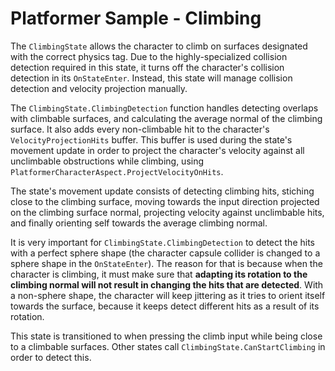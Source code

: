 
# Platformer Sample - Climbing

The `ClimbingState` allows the character to climb on surfaces designated with the correct physics tag. Due to the highly-specialized collision detection required in this state, it turns off the character's collision detection in its `OnStateEnter`. Instead, this state will manage collision detection and velocity projection manually.

The `ClimbingState.ClimbingDetection` function handles detecting overlaps with climbable surfaces, and calculating the average normal of the climbing surface. It also adds every non-climbable hit to the character's `VelocityProjectionHits` buffer. This buffer is used during the state's movement update in order to project the character's velocity against all unclimbable obstructions while climbing, using `PlatformerCharacterAspect.ProjectVelocityOnHits`.

The state's movement update consists of detecting climbing hits, stiching close to the climbing surface, moving towards the input direction projected on the climbing surface normal, projecting velocity against unclimbable hits, and finally orienting self towards the average climbing normal.

It is very important for `ClimbingState.ClimbingDetection` to detect the hits with a perfect sphere shape (the character capsule collider is changed to a sphere shape in the `OnStateEnter`). The reason for that is because when the character is climbing, it must make sure that **adapting its rotation to the climbing normal will not result in changing the hits that are detected**. With a non-sphere shape, the character will keep jittering as it tries to orient itself towards the surface, because it keeps detect different hits as a result of its rotation.

This state is transitioned to when pressing the climb input while being close to a climbable surfaces. Other states call `ClimbingState.CanStartClimbing` in order to detect this.